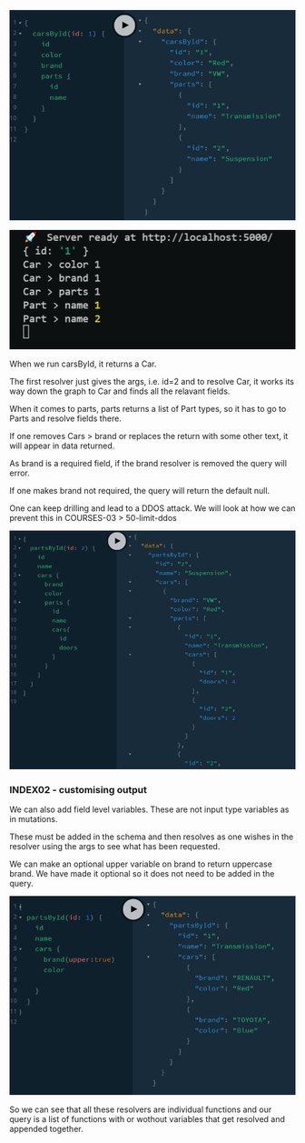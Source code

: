 ![gql](cars-parts.png)

![gql](cars-parts-console.png)

When we run carsById, it returns a Car.

The first resolver just gives the args, i.e. id=2 and to resolve Car, it works its way down the graph to Car and finds all the relavant fields.

When it comes to parts, parts returns a list of Part types, so it has to go to Parts and resolve fields there.

If one removes Cars > brand or replaces the return with some other text, it will appear in data returned.

As brand is a required field, if the brand resolver is removed the query will error.

If one makes brand not required, the query will return the default null.

One can keep drilling and lead to a DDOS attack. We will look at how we can prevent this in COURSES-03 > 50-limit-ddos

![gql](ddos.png)

### INDEX02 - customising output

We can also add field level variables. These are not input type variables as in mutations.

These must be added in the schema and then resolves as one wishes in the resolver using the args to see what has been requested.

We can make an optional upper variable on brand to return uppercase brand. We have made it optional so it does not need to be added in the query.

![gql](cars-parts-brand-upper.png)

So we can see that all these resolvers are individual functions and our query is a list of functions with or wothout variables that get resolved and appended together.
